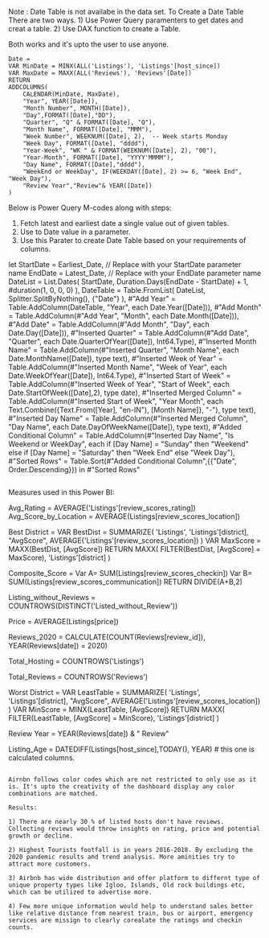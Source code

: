 Note : Date Table is not availabe in the data set.
To Create a Date Table There are two ways. 1) Use Power Query paramenters to get dates and creat a table.
2) Use DAX function to create a Table. 

Both works and it's upto the user to use anyone.

```
Date = 
VAR MinDate = MINX(ALL('Listings'), 'Listings'[host_since])
VAR MaxDate = MAXX(ALL('Reviews'), 'Reviews'[Date])
RETURN
ADDCOLUMNS(
    CALENDAR(MinDate, MaxDate),
    "Year", YEAR([Date]),
    "Month Number", MONTH([Date]),
    "Day",FORMAT([Date],"DD"),
    "Quarter", "Q" & FORMAT([Date], "Q"),
    "Month Name", FORMAT([Date], "MMM"),
    "Week Number", WEEKNUM([Date], 2),  -- Week starts Monday
    "Week Day", FORMAT([Date], "dddd"),
    "Year-Week", "WK " & FORMAT(WEEKNUM([Date], 2), "00"),
    "Year-Month", FORMAT([Date], "YYYY'MMMM"),
    "Day Name", FORMAT([Date],"dddd"),
    "WeekEnd or WeekDay", IF(WEEKDAY([Date], 2) >= 6, "Week End", "Week Day"),
    "Review Year","Review"& YEAR([Date])
)

```
Below is Power Query M-codes along with steps:
1) Fetch latest and earliest date a single value out of given tables.
2) Use to Date value in a parameter.
3) Use this Parater to create Date Table based on your requirements of columns.

let
    StartDate = Earliest_Date, // Replace with your StartDate parameter name
    EndDate = Latest_Date,     // Replace with your EndDate parameter name
    DateList = List.Dates(
        StartDate,
        Duration.Days(EndDate - StartDate) + 1,
        #duration(1, 0, 0, 0)
    ),
    DateTable = Table.FromList(
        DateList,
        Splitter.SplitByNothing(),
        {"Date"}
    ),
    #"Add Year" = Table.AddColumn(DateTable, "Year", each Date.Year([Date])),
    #"Add Month" = Table.AddColumn(#"Add Year", "Month", each Date.Month([Date])),
    #"Add Date" = Table.AddColumn(#"Add Month", "Day", each Date.Day([Date])),
    #"Inserted Quarter" = Table.AddColumn(#"Add Date", "Quarter", each Date.QuarterOfYear([Date]), Int64.Type),
    #"Inserted Month Name" = Table.AddColumn(#"Inserted Quarter", "Month Name", each Date.MonthName([Date]), type text),
    #"Inserted Week of Year" = Table.AddColumn(#"Inserted Month Name", "Week of Year", each Date.WeekOfYear([Date]), Int64.Type),
    #"Inserted Start of Week" = Table.AddColumn(#"Inserted Week of Year", "Start of Week", each Date.StartOfWeek([Date],2), type date),
    #"Inserted Merged Column" = Table.AddColumn(#"Inserted Start of Week", "Year Month", each Text.Combine({Text.From([Year], "en-IN"), [Month Name]}, "-"), type text),
    #"Inserted Day Name" = Table.AddColumn(#"Inserted Merged Column", "Day Name", each Date.DayOfWeekName([Date]), type text),
    #"Added Conditional Column" = Table.AddColumn(#"Inserted Day Name", "Is Weekend or WeekDay", each if [Day Name] = "Sunday" then "Weekend" else if [Day Name] = "Saturday" then "Week End" else "Week Day"),
    #"Sorted Rows" = Table.Sort(#"Added Conditional Column",{{"Date", Order.Descending}})
in
    #"Sorted Rows"

```

```
Measures used in this Power BI:

Avg_Rating = AVERAGE('Listings'[review_scores_rating])
Avg_Score_by_Location = AVERAGE(Listings[review_scores_location])

Best District = 
VAR BestDist =
    SUMMARIZE(
        'Listings',
        'Listings'[district],
        "AvgScore", AVERAGE('Listings'[review_scores_location])
    )
VAR MaxScore = MAXX(BestDist, [AvgScore])
RETURN
    MAXX(
        FILTER(BestDist, [AvgScore] = MaxScore),
        'Listings'[district]
    )

Composite_Score = 
Var A= SUM(Listings[review_scores_checkin])
Var B= SUM(Listings[review_scores_communication])
RETURN
DIVIDE(A+B,2)

Listing_without_Reviews = COUNTROWS(DISTINCT('Listed_without_Review'))

Price = AVERAGE(Listings[price])

Reviews_2020 = CALCULATE(COUNT(Reviews[review_id]), YEAR(Reviews[date]) = 2020)

Total_Hosting = COUNTROWS('Listings')

Total_Reviews = COUNTROWS('Reviews')

Worst District = 
VAR LeastTable =
    SUMMARIZE(
        'Listings',
        'Listings'[district],
        "AvgScore", AVERAGE('Listings'[review_scores_location])
    )
VAR MinScore = MINX(LeastTable, [AvgScore])
RETURN
    MAXX(
        FILTER(LeastTable, [AvgScore] = MinScore),
        'Listings'[district]
    )

Review Year = YEAR(Reviews[date]) & " Review"

Listing_Age = DATEDIFF(Listings[host_since],TODAY(), YEAR) # this one is calculated columns.

```

Airnbn follows color codes which are not restricted to only use as it is. It's upto the creativity of the dashboard display any color combinations are matched.

Results:

1) There are nearly 30 % of listed hosts don't have reviews. Collecting reviews would throw insights on rating, price and potential growth or decline.

2) Highest Tourists footfall is in years 2016-2018. By excluding the 2020 pandemic results and trend analysis. More aminities try to attract more customers.

3) Airbnb has wide distribution and offer platform to differnt type of unique property types like Igloo, Islands, Old rock buildings etc, which can be utilized to advertise more.

4) Few more unique information would help to understand sales better like relative distance from nearest train, bus or airport, emergency services are missign to clearly corealate the ratings and checkin counts.
